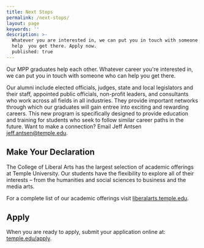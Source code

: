 ```yaml
---
title: Next Stops
permalink: /next-stops/
layout: page
keywords: ''
description: >-
  Whatever you are interested in, we can put you in touch with someone who can
  help  you get there. Apply now.
  published: true
---
```

Our MPP graduates help each other. Whatever career you're interested in, we can put you in touch with someone who can help you get there. 

Our alumni include elected officials, judges, state and local legislators and their staff, appointed public officials, non-profit leaders, and consultants who work across all fields in all industries. They provide important networks through which our graduates will gain entree into exciting and rewarding careers. This new program is specifically designed to provide education and training for students who seek to follow similar career paths in the future. Want to make a connection? Email Jeff Antsen [jeff.antsen@temple.edu](mailto:jeff.antsen@temple.edu).

## Make Your Declaration

The College of Liberal Arts has the largest selection of academic offerings at Temple University. Our students have the flexibility to explore all of their interests – from the humanities and social sciences to business and the media arts.

For a complete list of our academic offerings visit [liberalarts.temple.edu](http://liberalarts.temple.edu).

## Apply

When you are ready to apply, submit your application online at: [temple.edu/apply](http://www.temple.edu/apply/common/appcheck.asp).
